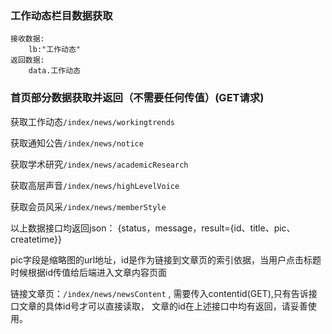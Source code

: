 ### 工作动态栏目数据获取
    接收数据:
        lb:"工作动态"
    返回数据:
        data.工作动态

### 首页部分数据获取并返回（不需要任何传值）(GET请求)

获取工作动态`/index/news/workingtrends`

获取通知公告`/index/news/notice`

获取学术研究`/index/news/academicResearch`

获取高层声音`/index/news/highLevelVoice`

获取会员风采`/index/news/memberStyle`

以上数据接口均返回json：
{status，message，result={id、title、pic、createtime}}

pic字段是缩略图的url地址，id是作为链接到文章页的索引依据，当用户点击标题时候根据id传值给后端进入文章内容页面

链接文章页：`/index/news/newsContent` , 需要传入contentid(GET),只有告诉接口文章的具体id号才可以直接读取，
文章的id在上述接口中均有返回，请妥善使用。